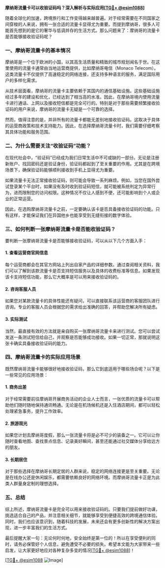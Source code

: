 **摩纳哥流量卡可以收验证码吗？深入解析与实际应用[[TG💪+ @esim1088](https://t.me/s/esim1088)]**

随着全球化的加速，跨境旅行和工作变得越来越普遍。对于经常需要在不同国家之间穿梭的人来说，拥有一张合适的流量卡显得尤为重要。而提到摩纳哥，很多人可能首先想到的是它的奢华与低调并存的生活方式。那么问题来了：摩纳哥的流量卡是否能够接收验证码呢？

### 一、摩纳哥流量卡的基本情况

摩纳哥是一个位于欧洲的小国，以其高生活质量和精致的城市规划闻名于世。在这里使用的流量卡通常由当地运营商提供，比如摩纳哥电信（Monaco Telecom）。这类流量卡不仅提供了高速稳定的网络连接，还支持多种语言的服务，满足国际用户的多样化需求。

从技术层面看，摩纳哥的流量卡主要依赖于其国内的通信基础设施。这些基础设施经过多年的建设和优化，已经达到了相当高的水准。因此，在摩纳哥境内使用流量卡进行通话、上网以及接收短信都是完全可行的。特别是对于那些需要频繁接收验证码的用户来说，摩纳哥的流量卡无疑是一个可靠的选择。

然而，值得注意的是，并非所有的流量卡都能无差别地接收验证码。这取决于具体的运营商政策和技术支持能力。因此，在选择摩纳哥流量卡时，我们需要仔细考察其具体功能和服务范围。

### 二、为什么需要关注“收验证码”功能？

在现代社会中，“验证码”已经成为我们日常生活中不可或缺的一部分。无论是注册新账户、找回密码还是验证身份，验证码都起到了至关重要的作用。尤其是在跨境场景下，确保验证码能够顺利接收到手机上显得尤为重要。

如果流量卡无法正常接收验证码，则可能会导致一系列麻烦。例如，当您在国外尝试登录某个平台时，如果没有及时收到验证码短信，就可能被系统判定为异常行为，进而限制您的访问权限。这种情况不仅让人感到不便，还可能影响到个人或企业的正常运营。

因此，在选购摩纳哥流量卡之前，一定要确认该卡是否具备接收验证码的功能。只有这样，才能保证我们在异国他乡也能享受到无缝衔接的数字体验。

### 三、如何判断一张摩纳哥流量卡是否能收验证码？

要判断一张摩纳哥流量卡是否能够接收验证码，可以从以下几个方面入手：

#### 1. 查看运营商官网信息
每个运营商都会在其官方网站上列出自家产品的详细参数。通过查阅相关资料，我们可以了解到该款流量卡是否支持短信服务以及具体的收费标准等信息。如果发现该卡支持短信功能，那么它大概率是可以用来接收验证码的。

#### 2. 咨询客服人员
如果您对某款流量卡的具体性能还有疑问，可以直接联系该运营商的客服团队进行咨询。专业的客服人员会根据您的需求给出准确的回答，并帮助您解决所有疑虑。

#### 3. 实际测试
当然，最直接有效的方法就是亲自购买一张摩纳哥流量卡来进行测试。您可以尝试发送一条测试短信给自己，并观察是否能够成功接收。如果一切正常，那就说明这张卡确实具备接收验证码的能力。

### 四、摩纳哥流量卡的实际应用场景

既然摩纳哥流量卡能够很好地接收验证码，那么它到底适用于哪些场合呢？以下是一些常见的应用场景：

#### 1. 商务出差
对于经常需要前往摩纳哥开展商务活动的企业人士而言，一张优质的流量卡可以帮助他们随时随地保持通讯畅通。无论是在机场候机还是入住酒店期间，都可以轻松处理紧急事务，提升工作效率。

#### 2. 旅游观光
如果您计划去摩纳哥度假，那么一张流量卡将是必不可少的装备之一。它可以让你随时查看地图、查找景点信息、记录美好瞬间，甚至还能通过社交媒体分享给远方的朋友。

#### 3. 长期居住
对于那些选择在摩纳哥长期定居的人群来说，稳定的网络连接更是至关重要。无论是在线办公还是休闲娱乐，都需要依赖良好的网络环境。而摩纳哥流量卡正是为此类人群量身定制的理想选择。

### 五、总结

综上所述，摩纳哥流量卡是完全可以用来接收验证码的。只要我们提前做好功课，挑选适合自己的产品，并注意相关细节，就能够享受到便捷高效的跨境通信体验。同时，我们也应该意识到，随着科技的发展，未来还会有更多创新性的解决方案出现，进一步丰富我们的生活方式。

最后提醒大家一句：无论何时何地，安全始终是第一位的！所以在享受便利的同时，请务必保管好个人信息，避免遭受不必要的损失。希望本文能为大家带来一些启发，让大家更好地应对各种复杂多变的情况[[TG💪+ @esim1088](https://t.me/s/esim1088)]！

[[TG💪+ @esim1088](https://t.me/s/esim1088) ![Image](https://i.postimg.cc/4NQfJmqS/Snipaste-2025-05-13-00-14-12.png)]